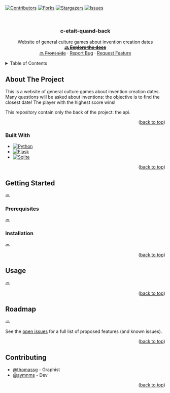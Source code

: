 <!-- Improved compatibility of back to top link: See: https://github.com/othneildrew/Best-README-Template/pull/73 -->
<a id="readme-top"></a>

[![Contributors][contributors-shield]][contributors-url]
[![Forks][forks-shield]][forks-url]
[![Stargazers][stars-shield]][stars-url]
[![Issues][issues-shield]][issues-url]



<!-- PROJECT LOGO -->
<br />
<div align="center">
  <h3 align="center">c-etait-quand-back</h3>

  <p align="center">
Website of general culture games about invention creation dates
    <br />
    <a href="https://github.com/github_username/c-etait-quand-back/wiki"><strong>🔜 <strike>Explore the docs</strike></strong></a>
    <br />
    <a href="https://github.com/github_username/c-etait-quand-front">🔜 <strike>Front side</strike></a>
    ·
    <a href="https://github.com/aymnms/c-etait-quand-back/issues/new?labels=bug&template=bug-report---.md">Report Bug</a>
    ·
    <a href="https://github.com/aymnms/c-etait-quand-back/issues/new?labels=enhancement&template=feature-request---.md">Request Feature</a>
  </p>
</div>



<!-- TABLE OF CONTENTS -->
<details>
  <summary>Table of Contents</summary>
  <ol>
    <li>
      <a href="#about-the-project">About The Project</a>
      <ul>
        <li><a href="#built-with">Built With</a></li>
      </ul>
    </li>
    <li>
      <a href="#getting-started">Getting Started</a>
      <ul>
        <li><a href="#prerequisites">Prerequisites</a></li>
        <li><a href="#installation">Installation</a></li>
      </ul>
    </li>
    <li><a href="#usage">Usage</a></li>
    <li><a href="#roadmap">Roadmap</a></li>
    <li><a href="#contributing">Contributing</a></li>
  </ol>
</details>



<!-- ABOUT THE PROJECT -->
## About The Project

This is a website of general culture games about invention creation dates.
Many questions will be asked about inventions: the objective is to find the closest date!
The player with the highest score wins!

This repository contain only the back of the project: the api.

<p align="right">(<a href="#readme-top">back to top</a>)</p>



### Built With

* [![Python][Python]][Python-url] 
* [![Flask][Flask]][Flask-url]
* [![Sqlite][Sqlite]][Sqlite-url]

<p align="right">(<a href="#readme-top">back to top</a>)</p>



<!-- GETTING STARTED -->
## Getting Started

🔜

### Prerequisites

🔜


### Installation

🔜

<p align="right">(<a href="#readme-top">back to top</a>)</p>



<!-- USAGE EXAMPLES -->
## Usage

🔜

<p align="right">(<a href="#readme-top">back to top</a>)</p>



<!-- ROADMAP -->
## Roadmap

🔜

See the [open issues](https://github.com/aymnms/c-etait-quand-back/issues) for a full list of proposed features (and known issues).

<p align="right">(<a href="#readme-top">back to top</a>)</p>



<!-- CONTRIBUTING -->
## Contributing

- [@thomassg](https://www.artstation.com/thomassg) - Graphist
- [@aymnms](https://github.com/aymnms) - Dev

<p align="right">(<a href="#readme-top">back to top</a>)</p>


<!-- MARKDOWN LINKS & IMAGES -->
<!-- https://www.markdownguide.org/basic-syntax/#reference-style-links -->
[contributors-shield]: https://img.shields.io/github/contributors/aymnms/c-etait-quand-back.svg?style=for-the-badge
[contributors-url]: https://github.com/aymnms/c-etait-quand-back/graphs/contributors
[forks-shield]: https://img.shields.io/github/forks/aymnms/c-etait-quand-back.svg?style=for-the-badge
[forks-url]: https://github.com/aymnms/c-etait-quand-back/network/members
[stars-shield]: https://img.shields.io/github/stars/aymnms/c-etait-quand-back.svg?style=for-the-badge
[stars-url]: https://github.com/aymnms/c-etait-quand-back/stargazers
[issues-shield]: https://img.shields.io/github/issues/aymnms/c-etait-quand-back.svg?style=for-the-badge
[issues-url]: https://github.com/aymnms/c-etait-quand-back/issues
[Python]: https://img.shields.io/badge/Python-3776AB?style=for-the-badge&logo=python&logoColor=white
[Python-url]: https://www.python.org/
[Flask]: https://img.shields.io/badge/Flask-000000?style=for-the-badge&logo=flask&logoColor=white
[Flask-url]: https://flask.palletsprojects.com/en/3.0.x/
[Sqlite]: https://img.shields.io/badge/SQLite-07405E?style=for-the-badge&logo=sqlite&logoColor=white
[Sqlite-url]: https://www.sqlite.org/